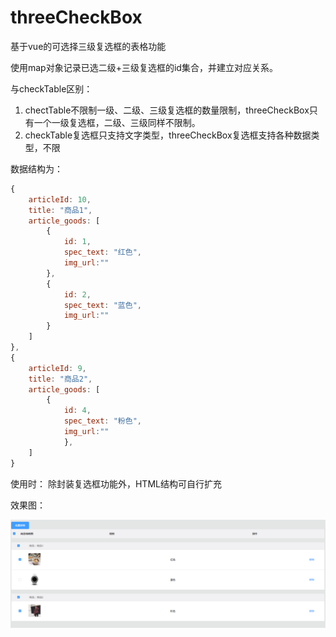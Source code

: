 # threeCheckBox
基于vue的可选择三级复选框的表格功能



使用map对象记录已选二级+三级复选框的id集合，并建立对应关系。



与checkTable区别：

1. chectTable不限制一级、二级、三级复选框的数量限制，threeCheckBox只有一个一级复选框，二级、三级同样不限制。
2. checkTable复选框只支持文字类型，threeCheckBox复选框支持各种数据类型，不限



数据结构为：

```js
{
    articleId: 10,
    title: "商品1",
    article_goods: [
        {
            id: 1,
            spec_text: "红色",
            img_url:""
        },
        {
            id: 2,
            spec_text: "蓝色",
            img_url:""
        }
    ]
},
{
    articleId: 9,
    title: "商品2",
    article_goods: [
        {
            id: 4,
            spec_text: "粉色",
            img_url:""
            },
    ]
}
```



使用时： 除封装复选框功能外，HTML结构可自行扩充



效果图：

![check](https://github.com/guoxiaxia/threeCheckBox/blob/master/check.png)
